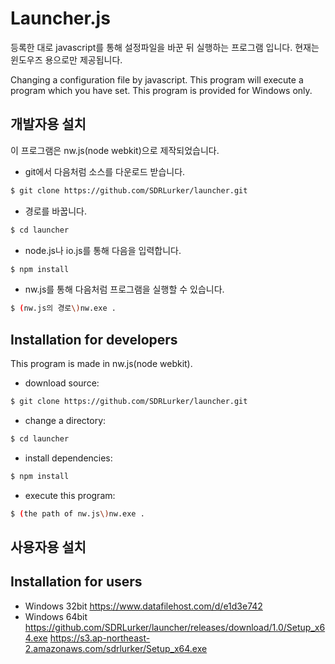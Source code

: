 # Launcher.js
등록한 대로 javascript를 통해 설정파일을 바꾼 뒤 실행하는 프로그램 입니다.
현재는 윈도우즈 용으로만 제공됩니다.

Changing a configuration file by javascript. This program will execute a program which you have set.
This program is provided for Windows only.

## 개발자용 설치
이 프로그램은 nw.js(node webkit)으로 제작되었습니다.

* git에서 다음처럼 소스를 다운로드 받습니다.
```bash
$ git clone https://github.com/SDRLurker/launcher.git
```

* 경로를 바꿉니다.
```bash
$ cd launcher
```

* node.js나 io.js를 통해 다음을 입력합니다.
```bash
$ npm install
```

* nw.js를 통해 다음처럼 프로그램을 실행할 수 있습니다.
```bash
$ (nw.js의 경로\)nw.exe .
```

## Installation for developers
This program is made in nw.js(node webkit).

* download source:
```bash
$ git clone https://github.com/SDRLurker/launcher.git
```

* change a directory:
```bash
$ cd launcher
```

* install dependencies:
```bash
$ npm install
```

* execute this program:
```bash
$ (the path of nw.js\)nw.exe .
```

## 사용자용 설치
## Installation for users
* Windows 32bit
https://www.datafilehost.com/d/e1d3e742
* Windows 64bit
https://github.com/SDRLurker/launcher/releases/download/1.0/Setup_x64.exe
https://s3.ap-northeast-2.amazonaws.com/sdrlurker/Setup_x64.exe
